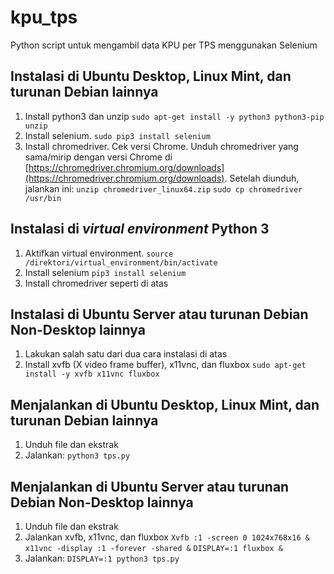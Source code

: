 # kpu_tps
Python script untuk mengambil data KPU per TPS menggunakan Selenium

## Instalasi di Ubuntu Desktop, Linux Mint, dan turunan Debian lainnya
1. Install python3 dan unzip
   `sudo apt-get install -y python3 python3-pip unzip`
2. Install selenium.
   `sudo pip3 install selenium`
3. Install chromedriver.
   Cek versi Chrome.
   Unduh chromedriver yang sama/mirip dengan versi Chrome di [https://chromedriver.chromium.org/downloads](https://chromedriver.chromium.org/downloads).
   Setelah diunduh, jalankan ini:
   `unzip chromedriver_linux64.zip`
   `sudo cp chromedriver /usr/bin`

## Instalasi di _virtual environment_ Python 3
1. Aktifkan virtual environment.
   `source /direktori/virtual_environment/bin/activate`
2. Install selenium
   `pip3 install selenium`
3. Install chromedriver seperti di atas

## Instalasi di Ubuntu Server atau turunan Debian Non-Desktop lainnya
1. Lakukan salah satu dari dua cara instalasi di atas
2. Install xvfb (X video frame buffer), x11vnc, dan fluxbox
   `sudo apt-get install -y xvfb x11vnc fluxbox`
   
## Menjalankan di Ubuntu Desktop, Linux Mint, dan turunan Debian lainnya
1. Unduh file dan ekstrak
2. Jalankan:
   `python3 tps.py`

## Menjalankan di Ubuntu Server atau turunan Debian Non-Desktop lainnya
1. Unduh file dan ekstrak
2. Jalankan xvfb, x11vnc, dan fluxbox
   `Xvfb :1 -screen 0 1024x768x16 &`
   `x11vnc -display :1 -forever -shared &`
   `DISPLAY=:1 fluxbox &`
3. Jalankan:
   `DISPLAY=:1 python3 tps.py`
